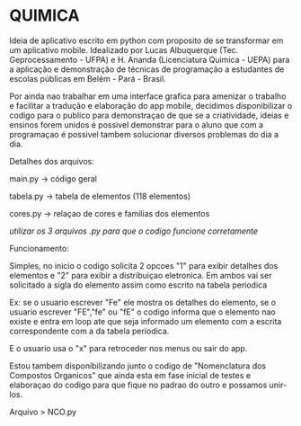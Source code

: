 # QUIMICA
Ideia de aplicativo escrito em python com proposito de se transformar em um aplicativo mobile. Idealizado por Lucas Albuquerque (Tec. Geprocessamento - UFPA) e H. Ananda (Licenciatura Quimica - UEPA) para a aplicação e demonstração de técnicas de programação a estudantes de escolas públicas em Belém - Pará - Brasil.

Por ainda nao trabalhar em uma interface grafica para amenizar o trabalho e facilitar a tradução e elaboração do app mobile, decidimos disponibilizar o codigo para o publico para demonstraçao de que se a criatividade, ideias e ensinos forem unidos é possivel demonstrar para o aluno que com a programaçao é possivel tambem solucionar diversos problemas do dia a dia.

Detalhes dos arquivos:




main.py -> código geral





tabela.py -> tabela de elementos (118 elementos)





cores.py -> relaçao de cores e familias dos elementos

*utilizar os 3 arquivos .py para que o codigo funcione corretamente*


Funcionamento:

Simples, no inicio o codigo solicita 2 opcoes "1" para exibir detalhes dos elementos e "2" para exibir a distribuiçao eletronica. Em ambos vai ser solicitado a sigla do elemento assim como escrito na tabela periodica 

Ex: se o usuario escrever "Fe" ele mostra os detalhes do elemento, se o usuario escrever "FE","fe" ou "fE" o codigo informa que o elemento nao existe e entra em loop ate que seja informado um elemento com a escrita correspondente com a da tabela periodica.

E o usuario usa o "x" para retroceder nos menus ou sair do app.


Estou tambem disponibilizando junto o codigo de "Nomenclatura dos Compostos Organicos" que ainda esta em fase inicial de testes e elaboraçao do codigo para que fique no padrao do outro e possamos unir-los.

Arquivo > NCO.py
